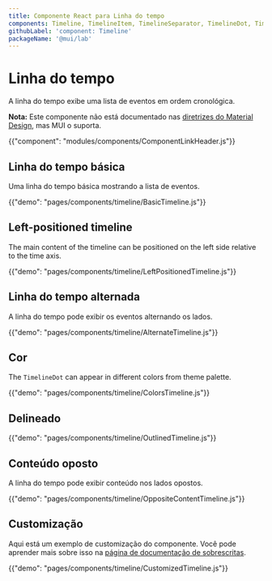 ```yaml
---
title: Componente React para Linha do tempo
components: Timeline, TimelineItem, TimelineSeparator, TimelineDot, TimelineConnector, TimelineContent, TimelineOppositeContent
githubLabel: 'component: Timeline'
packageName: '@mui/lab'
---
```


# Linha do tempo

<p class="description">A linha do tempo exibe uma lista de eventos em ordem cronológica.</p>

**Nota:** Este componente não está documentado nas [diretrizes do Material Design](https://material.io/), mas MUI o suporta.

{{"component": "modules/components/ComponentLinkHeader.js"}}

## Linha do tempo básica

Uma linha do tempo básica mostrando a lista de eventos.

{{"demo": "pages/components/timeline/BasicTimeline.js"}}

## Left-positioned timeline

The main content of the timeline can be positioned on the left side relative to the time axis.

{{"demo": "pages/components/timeline/LeftPositionedTimeline.js"}}

## Linha do tempo alternada

A linha do tempo pode exibir os eventos alternando os lados.

{{"demo": "pages/components/timeline/AlternateTimeline.js"}}

## Cor

The `TimelineDot` can appear in different colors from theme palette.

{{"demo": "pages/components/timeline/ColorsTimeline.js"}}

## Delineado

{{"demo": "pages/components/timeline/OutlinedTimeline.js"}}

## Conteúdo oposto

A linha do tempo pode exibir conteúdo nos lados opostos.

{{"demo": "pages/components/timeline/OppositeContentTimeline.js"}}

## Customização

Aqui está um exemplo de customização do componente. Você pode aprender mais sobre isso na [página de documentação de sobrescritas](/customization/how-to-customize/).

{{"demo": "pages/components/timeline/CustomizedTimeline.js"}}
